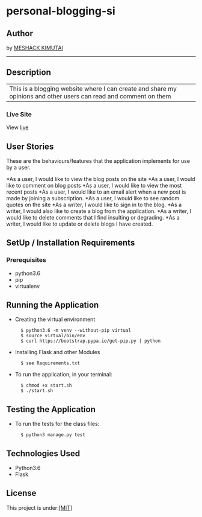 # personal-blogging-si


## Author
by [MESHACK KIMUTAI](https://github.com/kimutaimeshack?tab=repositories)
*********
## Description

<table>
<tr>
<td>
This is a blogging website where I can create and share my opinions and other users can read and comment on them
</td>
</tr>
</table>

### Live Site
View [live](/https://myblogapp02.herokuapp.com/)
## User Stories
These are the behaviours/features that the application implements for use by a user.

*As a user, I would like to view the blog posts on the site
*As a user, I would like to comment on blog posts
*As a user, I would like to view the most recent posts
*As a user, I would like to an email alert when a new post is made by joining a subscription.
*As a user, I would like to see random quotes on the site
*As a writer, I would like to sign in to the blog.
*As a writer, I would also like to create a blog from the application.
*As a writer, I would like to delete comments that I find insulting or degrading.
*As a writer, I would like to update or delete blogs I have created.



## SetUp / Installation Requirements
### Prerequisites
* python3.6
* pip
* virtualenv

## Running the Application
* Creating the virtual environment

        $ python3.6 -m venv --without-pip virtual
        $ source virtual/bin/env
        $ curl https://bootstrap.pypa.io/get-pip.py | python

* Installing Flask and other Modules

        $ see Requirements.txt

* To run the application, in your terminal:

        $ chmod +x start.sh
        $ ./start.sh

## Testing the Application
* To run the tests for the class files:

        $ python3 manage.py test

## Technologies Used
* Python3.6
* Flask

## License
This project is under:[[MIT]](https://github.com/kimutaimeshack/One_Minute_Pitches-Application/blob/master/LICENSE)
